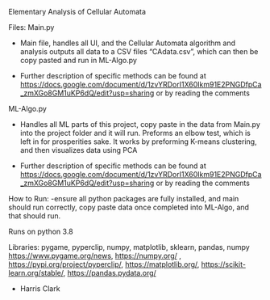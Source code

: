 Elementary Analysis of Cellular Automata


Files:
Main.py
- Main file, handles all UI, and the Cellular Automata algorithm and analysis outputs all data to a CSV files “CAdata.csv”, which can then be copy pasted and run in ML-Algo.py

- Further description of specific methods can be found at https://docs.google.com/document/d/1zvYRDorI1X60Ikm91E2PNGDfpCa_zmXGo8GM1uKP6dQ/edit?usp=sharing or by reading the comments 

ML-Algo.py
- Handles all ML parts of this project, copy paste in the data from Main.py into the project folder and it will run. Preforms an elbow test, which is left in for prosperities sake. It works by preforming K-means clustering, and then visualizes data using PCA

- Further description of specific methods can be found at https://docs.google.com/document/d/1zvYRDorI1X60Ikm91E2PNGDfpCa_zmXGo8GM1uKP6dQ/edit?usp=sharing or by reading the comments 



How to Run:
-ensure all python packages are fully installed, and main should run correctly, copy paste data once completed into ML-Algo, and that should run.

Runs on python 3.8


Libraries:
pygame, pyperclip, numpy, matplotlib, sklearn, pandas, numpy
https://www.pygame.org/news, https://numpy.org/ , https://pypi.org/project/pyperclip/, https://matplotlib.org/, https://scikit-learn.org/stable/, https://pandas.pydata.org/

- Harris Clark 
